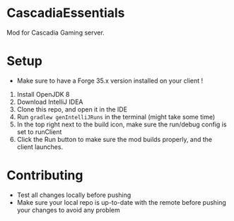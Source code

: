 # CascadiaEssentials
Mod for Cascadia Gaming server.

# Setup
* Make sure to have a Forge 35.x version installed on your client !
1. Install OpenJDK 8
2. Download IntelliJ IDEA
3. Clone this repo, and open it in the IDE
4. Run ```gradlew genIntelliJRuns``` in the terminal (might take some time)
5. In the top right next to the build icon, make sure the run/debug config is set to runClient
6. Click the Run button to make sure the mod builds properly, and the client launches. 


# Contributing
* Test all changes locally before pushing
* Make sure your local repo is up-to-date with the remote before pushing your changes to avoid any problem
